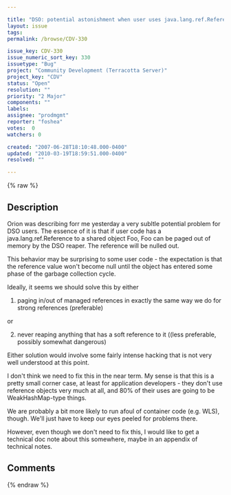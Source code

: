 ```yaml
---

title: "DSO: potential astonishment when user uses java.lang.ref.References"
layout: issue
tags: 
permalink: /browse/CDV-330

issue_key: CDV-330
issue_numeric_sort_key: 330
issuetype: "Bug"
project: "Community Development (Terracotta Server)"
project_key: "CDV"
status: "Open"
resolution: ""
priority: "2 Major"
components: ""
labels: 
assignee: "prodmgmt"
reporter: "foshea"
votes:  0
watchers: 0

created: "2007-06-28T18:10:48.000-0400"
updated: "2010-03-19T18:59:51.000-0400"
resolved: ""

---
```




{% raw %}



## Description

<div markdown="1" class="description">

Orion was describing forr me yesterday a very subltle potential problem for DSO users.  The essence of it is that if user code has a java.lang.ref.Reference to a shared object Foo, Foo can be paged out of memory by the DSO reaper.  The reference will be nulled out.

This behavior may be surprising to some user code - the expectation is that the reference value won't become null until the object has entered some phase of the garbage collection cycle.

Ideally, it seems we should solve this by either

1) paging in/out of managed references in exactly the same way we do for strong references (preferable) 

or

2) never reaping anything that has a soft reference to it ((less preferable, possibly somewhat dangerous) 


Either solution would involve some fairly intense hacking that is not very well understood at this point.

I don't think we need to fix this in the near term.  My sense is that this is a pretty small corner case, at least for application developers - they don't use reference objects very much at all, and 80% of their uses are going to be WeakHashMap-type things.

We are probably a bit more likely to run afoul of container code (e.g. WLS), though.  We'll just have to keep our eyes peeled for problems there.


However, even though we don't need to fix this, I would like to get a technical doc note about this somewhere, maybe in an appendix of technical notes.

</div>

## Comments



{% endraw %}
